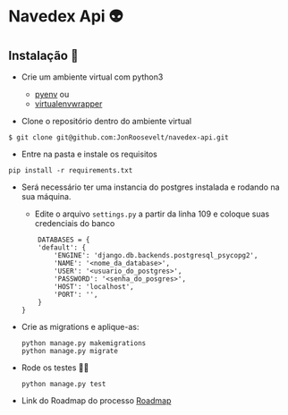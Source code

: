 # Navedex Api 👽️

Instalação 🚀️
---

* Crie um ambiente virtual com python3
    * [pyenv](https://github.com/pyenv/pyenv)
    ou
    * [virtualenvwrapper](https://virtualenvwrapper.readthedocs.io/en/latest/command_ref.html)


* Clone o repositório dentro do ambiente virtual
```shell=
$ git clone git@github.com:JonRoosevelt/navedex-api.git
```
* Entre na pasta e instale os requisitos
```shell=
pip install -r requirements.txt
```
* Será necessário ter uma instancia do postgres instalada e rodando na sua máquina.
    * Edite o arquivo `settings.py` a partir da linha 109 e coloque suas credenciais do banco
    ```python=109
        DATABASES = {
        'default': {
            'ENGINE': 'django.db.backends.postgresql_psycopg2',
            'NAME': '<nome_da_database>',
            'USER': '<usuario_do_postgres>',
            'PASSWORD': '<senha_do_posgres>',
            'HOST': 'localhost',
            'PORT': '',
        }
    }
    ```
    
* Crie as migrations e aplique-as:
    ```shell=
    python manage.py makemigrations
    python manage.py migrate
    ```
* Rode os testes 👨‍🔬️
    ```shell=
    python manage.py test
    ```

* Link do Roadmap do processo
[Roadmap](https://www.notion.so/5a4280f7dd854da39d65d5720734e48d?v=a84951d8db63471e936b0a81dcbe7f28)
